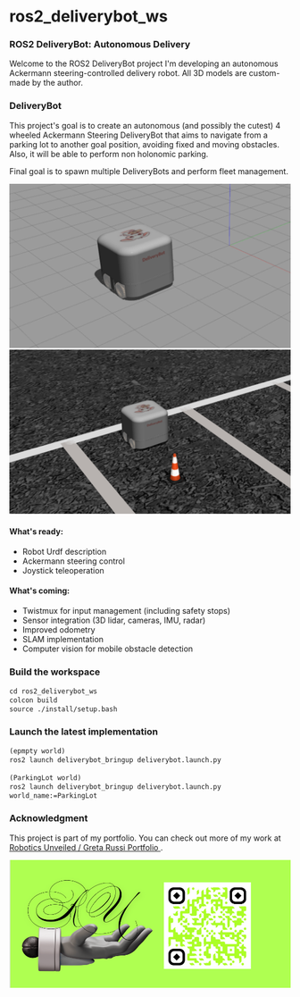 # ros2_deliverybot_ws

### ROS2 DeliveryBot: Autonomous Delivery 
Welcome to the ROS2 DeliveryBot project
I'm developing an autonomous Ackermann steering-controlled delivery robot. All 3D models are custom-made by the author.


### DeliveryBot

This project's goal is to create an autonomous (and possibly the cutest) 4 wheeled Ackermann Steering DeliveryBot that aims to navigate from a parking lot to another goal position, avoiding fixed and moving obstacles. Also, it will be able to perform non holonomic parking.

Final goal is to spawn multiple DeliveryBots and perform fleet management.


<img src="imgs/img1.png" alt="DeliveryBot">
<img src="imgs/img2.png" alt="DeliveryBot in ParkingLot world">



#### What's ready:
- Robot Urdf description
- Ackermann steering control
- Joystick teleoperation 

#### What's coming:
- Twistmux for input management (including safety stops)
- Sensor integration (3D lidar, cameras, IMU, radar)
- Improved odometry
- SLAM implementation
- Computer vision for mobile obstacle detection

### Build the workspace
```
cd ros2_deliverybot_ws
colcon build
source ./install/setup.bash
```

### Launch the latest implementation
```
(epmpty world)
ros2 launch deliverybot_bringup deliverybot.launch.py

(ParkingLot world)
ros2 launch deliverybot_bringup deliverybot.launch.py world_name:=ParkingLot

```

### Acknowledgment

This project is part of my portfolio. You can check out more of my work at [Robotics Unveiled / Greta Russi Portfolio ](https://www.roboticsunveiled.com/portfolio/).

<img src="imgs/roboticsunveiled.png" alt="Roboticsunveiled">

